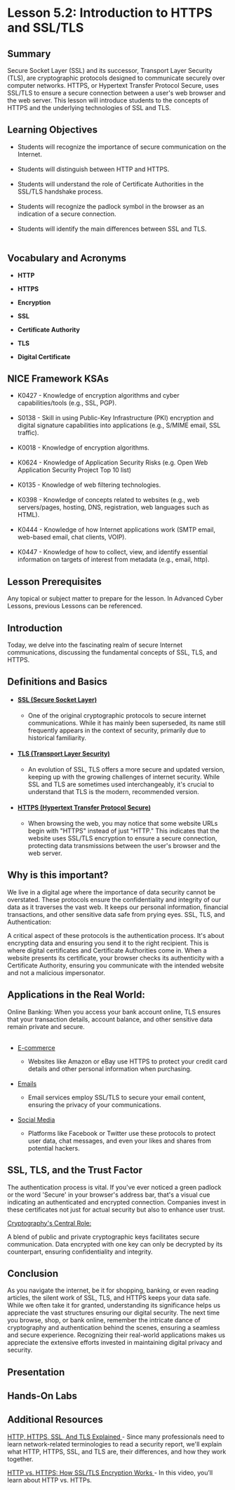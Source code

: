 <h1> Lesson 5.2: Introduction to HTTPS and SSL/TLS </h1>
<h2> Summary</h2>

<p1>Secure Socket Layer (SSL) and its successor, Transport Layer Security (TLS), are cryptographic protocols designed to communicate securely over computer networks. HTTPS, or Hypertext Transfer Protocol Secure, uses SSL/TLS to ensure a secure connection between a user's web browser and the web server. This lesson will introduce students to the concepts of HTTPS and the underlying technologies of SSL and TLS.</p1>
<br>




<h2>Learning Objectives</h2>
<ul>
<li>Students will recognize the importance of secure communication on the Internet.</li><br>
<li>Students will distinguish between HTTP and HTTPS.</li><br>
<li>Students will understand the role of Certificate Authorities in the SSL/TLS handshake process.</li><br>
<li>Students will recognize the padlock symbol in the browser as an indication of a secure connection.</li><br>
<li>Students will identify the main differences between SSL and TLS.</li><br>
 </ul>




<h2>Vocabulary and Acronyms</h2>

<ul>
<li>

  **HTTP**</li>
  <li>

**HTTPS**</li>
  
<li>
  
**Encryption**</li>

<li>
  
**SSL**</li>

<li>
  
**Certificate Authority**</li>

<li>
  
**TLS**</li>

<li>
  
**Digital Certificate**</li>
</ul>

<h2>NICE Framework KSAs</h2>
<ul>
<li>K0427 - Knowledge of encryption algorithms and cyber capabilities/tools (e.g., SSL, PGP).</li>
<br>
<li>S0138 - Skill in using Public-Key Infrastructure (PKI) encryption and digital signature capabilities into applications (e.g., S/MIME email, SSL traffic).</li>
<br>
<li>K0018 - Knowledge of encryption algorithms.</li>
<br>
<li>K0624 - Knowledge of Application Security Risks (e.g. Open Web Application Security Project Top 10 list)</li>
<br>
<li>K0135 - Knowledge of web filtering technologies.</li>
<br>
<li>K0398 - Knowledge of concepts related to websites (e.g., web servers/pages, hosting, DNS, registration, web languages such as HTML).</li>
<br>
<li>K0444 - Knowledge of how Internet applications work (SMTP email, web-based email, chat clients, VOIP).</li>
<br>
<li>K0447 - Knowledge of how to collect, view, and identify essential information on targets of interest from metadata (e.g., email, http).</li> 

</ul>


<h2>Lesson Prerequisites</h2>
<p1>Any topical or subject matter to prepare for the lesson. In Advanced Cyber Lessons, previous Lessons can be referenced. </p1>
<br>


<h2>Introduction</h2>
Today, we delve into the fascinating realm of secure Internet communications, discussing the fundamental concepts of SSL, TLS, and HTTPS.

<h2>Definitions and Basics</h2>

<ul>
	<li><h4><ins>SSL (Secure Socket Layer)</ins></h4></li>
 <ul>
	 <li>One of the original cryptographic protocols to secure internet communications. While it has mainly been superseded, its name still frequently appears in the context of security, primarily due to historical familiarity.</li>
 </ul>

 <li><h4><ins>TLS (Transport Layer Security)</ins></h4></li>
  <ul>
	 <li>An evolution of SSL, TLS offers a more secure and updated version, keeping up with the growing challenges of internet security. While SSL and TLS are sometimes used interchangeably, it's crucial to understand that TLS is the modern, recommended version.
</li>
 </ul>

 <li><h4><ins>HTTPS (Hypertext Transfer Protocol Secure)</ins></h4></li>
  <ul>
	 <li>When browsing the web, you may notice that some website URLs begin with "HTTPS" instead of just "HTTP." This indicates that the website uses SSL/TLS encryption to ensure a secure connection, protecting data transmissions between the user's browser and the web server.
</li>
 </ul>
</ul>


<h2>Why is this important?</h2>

We live in a digital age where the importance of data security cannot be overstated. These protocols ensure the confidentiality and integrity of our data as it traverses the vast web. It keeps our personal information, financial transactions, and other sensitive data safe from prying eyes.
SSL, TLS, and Authentication:

A critical aspect of these protocols is the authentication process. It's about encrypting data and ensuring you send it to the right recipient. This is where digital certificates and Certificate Authorities come in. When a website presents its certificate, your browser checks its authenticity with a Certificate Authority, ensuring you communicate with the intended website and not a malicious impersonator.


<h2>Applications in the Real World:</h2>
Online Banking: When you access your bank account online, TLS ensures that your transaction details, account balance, and other sensitive data remain private and secure.
<ul><br>
	<li><ins>E-commerce</ins></li>
	<ul>
		<li>Websites like Amazon or eBay use HTTPS to protect your credit card details and other personal information when purchasing.
		</li><br>
	</ul>
	<li><ins>Emails</ins></li>
	<ul>
		<li>Email services employ SSL/TLS to secure your email content, ensuring the privacy of your communications.
		</li>
	</ul><br>
	<li><ins>Social Media</ins></li>
	<ul>
		<li>Platforms like Facebook or Twitter use these protocols to protect user data, chat messages, and even your likes and shares from potential hackers.
		</li>
	</ul>
</ul>

<h2>SSL, TLS, and the Trust Factor</h2>

The authentication process is vital. If you've ever noticed a green padlock or the word 'Secure' in your browser's address bar, that's a visual cue indicating an authenticated and encrypted connection. Companies invest in these certificates not just for actual security but also to enhance user trust.

<ins>Cryptography's Central Role:<ins>

A blend of public and private cryptographic keys facilitates secure communication. Data encrypted with one key can only be decrypted by its counterpart, ensuring confidentiality and integrity.


<h2>Conclusion</h2>

As you navigate the internet, be it for shopping, banking, or even reading articles, the silent work of SSL, TLS, and HTTPS keeps your data safe. While we often take it for granted, understanding its significance helps us appreciate the vast structures ensuring our digital security. The next time you browse, shop, or bank online, remember the intricate dance of cryptography and authentication behind the scenes, ensuring a seamless and secure experience. Recognizing their real-world applications makes us appreciate the extensive efforts invested in maintaining digital privacy and security.

<h2> Presentation</h2>




<h2> Hands-On Labs</h2>


<h2> Additional Resources</h2>

<a href="https://youtu.be/2hLiQhER1bk">  HTTP, HTTPS, SSL, And TLS Explained </a> - Since many professionals need to learn network-related terminologies to read a security report, we'll explain what HTTP, HTTPS, SSL, and TLS are, their differences, and how they work together.  <br>

<a href= "https://youtu.be/AB0VMbvEz7g"> HTTP vs. HTTPS: How SSL/TLS Encryption Works </a> - In this video, you’ll learn about HTTP vs. HTTPs. 
